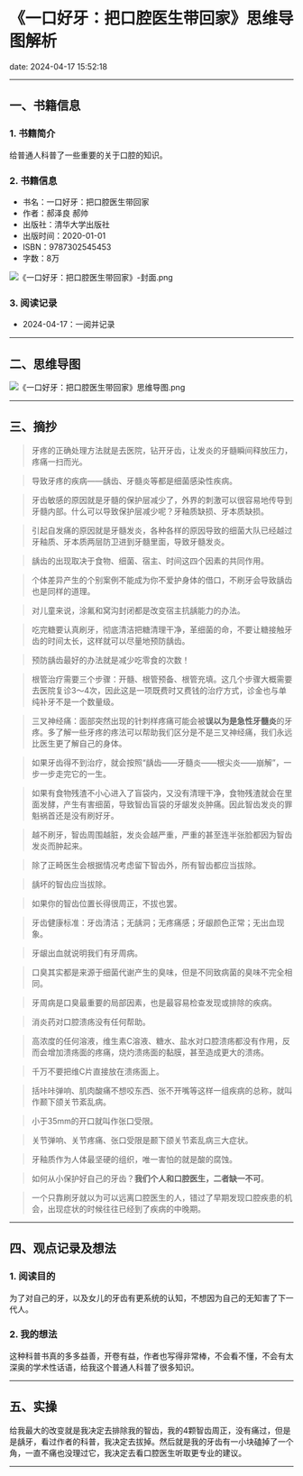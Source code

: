 # 《一口好牙：把口腔医生带回家》思维导图解析
date: 2024-04-17 15:52:18

---

## 一、书籍信息

### 1. 书籍简介

给普通人科普了一些重要的关于口腔的知识。

### 2. 书籍信息

- 书名：一口好牙：把口腔医生带回家
- 作者：郝泽良 郝帅
- 出版社：清华大学出版社
- 出版时间：2020-01-01
- ISBN：9787302545453
- 字数：8万

![《一口好牙：把口腔医生带回家》-封面.png](https://s21.ax1x.com/2024/04/17/pFxx4eK.png)

### 3. 阅读记录

- 2024-04-17：一阅并记录

---

## 二、思维导图

![《一口好牙：把口腔医生带回家》思维导图.png](https://s21.ax1x.com/2024/04/17/pFxx5dO.png)

---

## 三、摘抄

> 牙疼的正确处理方法就是去医院，钻开牙齿，让发炎的牙髓瞬间释放压力，疼痛一扫而光。

> 导致牙疼的疾病——龋齿、牙髓炎等都是细菌感染性疾病。

> 牙齿敏感的原因就是牙髓的保护层减少了，外界的刺激可以很容易地传导到牙髓内部。什么可以导致保护层减少呢？牙釉质缺损、牙本质缺损。

> 引起自发痛的原因就是牙髓发炎，各种各样的原因导致的细菌大队已经越过牙釉质、牙本质两层防卫进到牙髓里面，导致牙髓发炎。

> 龋齿的出现取决于食物、细菌、宿主、时间这四个因素的共同作用。

> 个体差异产生的个别案例不能成为你不爱护身体的借口，不刷牙会导致龋齿也是同样的道理。

> 对儿童来说，涂氟和窝沟封闭都是改变宿主抗龋能力的办法。

> 吃完糖要认真刷牙，彻底清洁把糖清理干净，革细菌的命，不要让糖接触牙齿的时间太长，这样就可以尽量地预防龋齿。

> 预防龋齿最好的办法就是减少吃零食的次数！

> 根管治疗需要三个步骤：开髓、根管预备、根管充填。这几个步骤大概需要去医院复诊3～4次，因此这是一项既费时又费钱的治疗方式，诊金也与单纯补牙不是一个数量级。

> 三叉神经痛：面部突然出现的针刺样疼痛可能会被**误以为是急性牙髓炎**的牙疼。多了解一些牙疼的疼法可以帮助我们区分是不是三叉神经痛，我们永远比医生更了解自己的身体。

> 如果牙齿得不到治疗，就会按照“龋齿——牙髓炎——根尖炎——崩解”，一步一步走完它的一生。

> 如果有食物残渣不小心进入了盲袋内，又没有清理干净，食物残渣就会在里面发酵，产生有害细菌，导致智齿盲袋的牙龈发炎肿痛。因此智齿发炎的罪魁祸首还是没有刷好牙。

> 越不刷牙，智齿周围越脏，发炎会越严重，严重的甚至连半张脸都因为智齿发炎而肿起来。

> 除了正畸医生会根据情况考虑留下智齿外，所有智齿都应当拔除。

> 龋坏的智齿应当拔除。

> 如果你的智齿位置长得很周正，不拔也罢。

> 牙齿健康标准：牙齿清洁；无龋洞；无疼痛感；牙龈颜色正常；无出血现象。

> 牙龈出血就说明我们有牙周病。

> 口臭其实都是来源于细菌代谢产生的臭味，但是不同致病菌的臭味不完全相同。

> 牙周病是口臭最重要的局部因素，也是最容易检查发现或排除的疾病。

> 消炎药对口腔溃疡没有任何帮助。

> 高浓度的任何溶液，维生素C溶液、糖水、盐水对口腔溃疡都没有作用，反而会增加溃疡面的疼痛，烧灼溃疡面的黏膜，甚至造成更大的溃疡。

> 千万不要把维C片直接放在溃疡面上。

> 括咔咔弹响、肌肉酸痛不想咬东西、张不开嘴等这样一组疾病的总称，就叫作颞下颌关节紊乱病。

> 小于35mm的开口就叫作张口受限。

> 关节弹响、关节疼痛、张口受限是颞下颌关节紊乱病三大症状。

> 牙釉质作为人体最坚硬的组织，唯一害怕的就是酸的腐蚀。

> 如何从小保护好自己的牙齿？**我们个人和口腔医生，二者缺一不可**。

> 一个只靠刷牙就以为可以远离口腔医生的人，错过了早期发现口腔疾患的机会，出现症状的时候往往已经到了疾病的中晚期。

---

## 四、观点记录及想法

### 1. 阅读目的

为了对自己的牙，以及女儿的牙齿有更系统的认知，不想因为自己的无知害了下一代人。

### 2. 我的想法

这种科普书真的多多益善，开卷有益，作者也写得非常棒，不会看不懂，不会有太深奥的学术性话语，给我这个普通人科普了很多知识。

--- 

## 五、实操

给我最大的改变就是我决定去排除我的智齿，我的4颗智齿周正，没有痛过，但是是龋牙，看过作者的科普，我决定去拔掉。然后就是我的牙齿有一小块磕掉了一个角，一直不痛也没理过它，我决定去看口腔医生听取更专业的建议。

---

